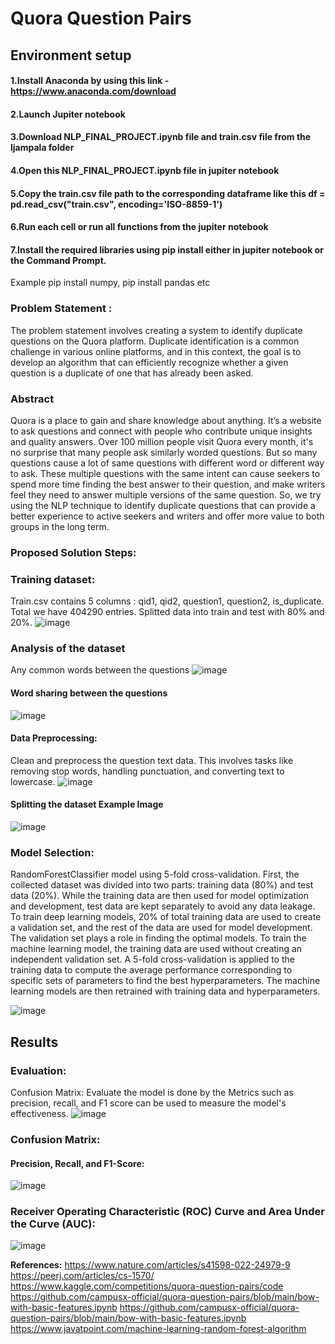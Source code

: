 
# Quora Question Pairs

## Environment setup

#### 1.Install Anaconda by using this link - https://www.anaconda.com/download
#### 2.Launch Jupiter notebook
#### 3.Download NLP_FINAL_PROJECT.ipynb file and train.csv file from the ljampala folder
#### 4.Open this NLP_FINAL_PROJECT.ipynb file in jupiter notebook
#### 5.Copy the train.csv file path to the corresponding dataframe like this df = pd.read_csv("train.csv", encoding='ISO-8859-1')
#### 6.Run each cell or run all functions from the jupiter notebook
#### 7.Install the required libraries using pip install either in jupiter notebook or the Command Prompt.
Example pip install numpy, pip install pandas etc
### Problem Statement :
The problem statement involves creating a system to identify duplicate questions on the Quora platform. Duplicate identification is a common challenge in various online platforms, and in this context, the goal is to develop an algorithm  that can efficiently recognize whether a given question is a duplicate of one that has already been asked.

### Abstract
Quora is a place to gain and share knowledge about anything. It’s a website to ask questions and connect with people who contribute unique insights and quality answers. Over 100 million people visit Quora every month, it's no surprise that many people ask similarly worded questions. But so many questions cause a lot of same questions with different word or different way to ask. These multiple questions with the same intent can cause seekers to spend more time finding the best answer to their question, and make writers feel they need to answer multiple versions of the same question. So, we try using the NLP technique to identify duplicate questions that can provide a better experience to active seekers and writers and offer more value to both groups in the long term.


### Proposed Solution Steps:

### Training dataset:
Train.csv contains 5 columns : qid1, qid2, question1, question2, is_duplicate. Total we have 404290 entries. Splitted data into train and test with 80% and 20%.
![image](https://github.com/ChengHao1211/NLE_project/assets/144284576/156c5562-77b3-4e60-bdeb-fcff7f8b0086)

### Analysis of the dataset
Any common words between the questions
![image](https://github.com/ChengHao1211/NLE_project/assets/144284576/13089ff2-0894-4768-92eb-67a25b74fc68)

#### Word sharing between the questions
![image](https://github.com/ChengHao1211/NLE_project/assets/144284576/5b1c8a75-f65d-48ce-94af-752941d3013a)

#### Data Preprocessing:
Clean and preprocess the question text data. This involves tasks like removing stop words, handling punctuation, and converting text to lowercase.
![image](https://github.com/ChengHao1211/NLE_project/assets/144284576/69569006-bca9-49e7-a172-0c65a65f00bd)

#### Splitting the dataset Example Image
![image](https://github.com/ChengHao1211/NLE_project/assets/144284576/c823e264-9597-4219-9ecf-48b288aa43ec)

### Model Selection:

RandomForestClassifier model using 5-fold cross-validation.
First, the collected dataset was divided into two parts: training data (80%) and test data (20%). While the training data are then used for model optimization and development, test data are kept separately to avoid any data leakage. To train deep learning models, 20% of total training data are used to create a validation set, and the rest of the data are used for model development. The validation set plays a role in finding the optimal models. To train the machine learning model, the training data are used without creating an independent validation set. A 5-fold cross-validation is applied to the training data to compute the average performance corresponding to specific sets of parameters to find the best hyperparameters. The machine learning models are then retrained with training data and hyperparameters. 

![image](https://github.com/ChengHao1211/NLE_project/assets/144284576/d5753e27-7042-485d-a586-cd5a3fd0acd6)

## Results

### Evaluation:
Confusion Matrix:
Evaluate the model is done by the Metrics such as precision, recall, and F1 score can be used to measure the model's effectiveness.
![image](https://github.com/ChengHao1211/NLE_project/assets/144284576/6654edb1-87b5-4348-b918-cbdf44f20acb)

### Confusion Matrix:
#### Precision, Recall, and F1-Score:
![image](https://github.com/ChengHao1211/NLE_project/assets/144284576/3080328f-a530-4b11-9196-14e41adc5827)

### Receiver Operating Characteristic (ROC) Curve and Area Under the Curve (AUC):
![image](https://github.com/ChengHao1211/NLE_project/assets/144284576/e9fbdbf9-a0cd-461f-a3fb-5bd264d348e9)

**References:**
https://www.nature.com/articles/s41598-022-24979-9
https://peerj.com/articles/cs-1570/
https://www.kaggle.com/competitions/quora-question-pairs/code
https://github.com/campusx-official/quora-question-pairs/blob/main/bow-with-basic-features.ipynb
https://github.com/campusx-official/quora-question-pairs/blob/main/bow-with-basic-features.ipynb
https://www.javatpoint.com/machine-learning-random-forest-algorithm

